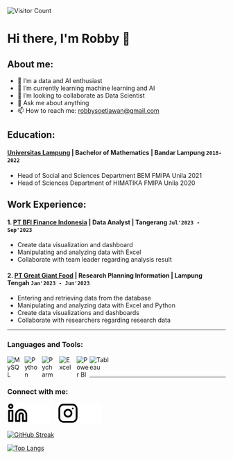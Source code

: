 ![Visitor Count](https://profile-counter.glitch.me/%7Brobbysoetiawan%7D/count.svg)

# Hi there, I'm Robby 👋

## About me:
- 🔭 I’m a data and AI enthusiast
- 🌱 I’m currently learning machine learning and AI
- 👯 I’m looking to collaborate as Data Scientist
- 💬 Ask me about anything
- 📫 How to reach me: robbysoetiawan@gmail.com

## Education:

#### [Universitas Lampung](https://www.unila.ac.id) | Bachelor of Mathematics | Bandar Lampung `2018-2022`
   - Head of Social and Sciences Department BEM FMIPA Unila 2021
   - Head of Sciences Department of HIMATIKA FMIPA Unila 2020

## Work Experience:
#### 1. [PT BFI Finance Indonesia](https://www.bfi.co.id) | Data Analyst | Tangerang `Jul'2023 - Sep'2023`
   - Create data visualization and dashboard
   - Manipulating and analyzing data with Excel
   - Collaborate with team leader regarding analysis result
#### 2. [PT Great Giant Food](https://portal.pln.co.id) | Research Planning Information | Lampung Tengah `Jan'2023 - Jun'2023`
   - Entering and retrieving data from the database
   - Manipulating and analyzing data with Excel and Python
   - Create data visualizations and dashboards
   - Collaborate with researchers regarding research data 

---

### Languages and Tools:

[<img align="left" alt="MySQL" width="30px" src="https://cdn.jsdelivr.net/gh/devicons/devicon/icons/mysql/mysql-original.svg" style="padding-right:10px;" />][webdev]
[<img align="left" alt="Python" width="30px" src="https://upload.wikimedia.org/wikipedia/commons/thumb/c/c3/Python-logo-notext.svg/110px-Python-logo-notext.svg.png?20100317150552" style="padding-right:10px;" />][webdev]
[<img align="left" alt="Pycharm" width="30px" src="https://upload.wikimedia.org/wikipedia/commons/thumb/1/1d/PyCharm_Icon.svg/220px-PyCharm_Icon.svg.png" style="padding-right:10px;" />][webdev]
[<img align="left" alt="Excel" width="30px" src="https://is2-ssl.mzstatic.com/image/thumb/Purple126/v4/a8/fd/5a/a8fd5a84-c6f1-355f-3b9f-6e86598efaa3/XCEL.png/1200x630bb.png" style="padding-right:10px;" />][webdev]
[<img align="left" alt="Power BI" width="30px" src="https://powerbi.microsoft.com/pictures/application-logos/svg/powerbi.svg" style="padding-right:0px;" />][webdev]
[<img align="left" alt="Tableau" width="50px" src="https://logos-world.net/wp-content/uploads/2021/10/Tableau-Symbol.png" style="padding-right:10px;" />][webdev]

<br />
<br />

---
### Connect with me:

[![website](./img/linkedin-light.svg)](https://www.linkedin.com/in/robby-sutiawan#gh-light-mode-only)
[![website](./img/linkedin-dark.svg)](https://www.linkedin.com/in/robby-sutiawan#gh-dark-mode-only)
&nbsp;&nbsp;
[![website](./img/instagram-light.svg)](https://instagram.com/robbysoetiawan#gh-light-mode-only)
[![website](./img/instagram-dark.svg)](https://instagram.com/robbysoetiawan#gh-dark-mode-only)

[webdev]: https://github.com/robbysoetiawan/robbysoetiawan

[![GitHub Streak](http://github-readme-streak-stats.herokuapp.com?user=robbysoetiawan&theme=dark&background=000000)](https://git.io/streak-stats)

[![Top Langs](https://github-readme-stats.vercel.app/api/top-langs/?username=robbysoetiawan&layout=compact&theme=vision-friendly-dark)](https://github.com/mlnayusuf24/github-readme-stats)


